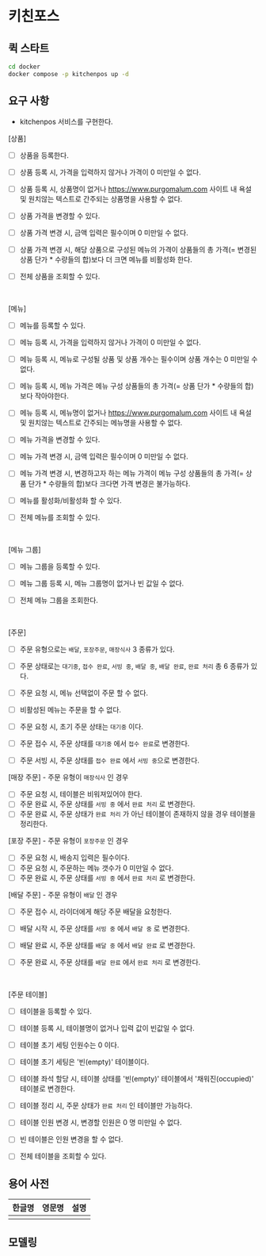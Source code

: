 # 키친포스

## 퀵 스타트

```sh
cd docker
docker compose -p kitchenpos up -d
```

## 요구 사항


- kitchenpos 서비스를 구현한다.

[상품]
  - [ ]  상품을 등록한다.
  - [ ]  상품 등록 시, 가격을 입력하지 않거나 가격이 0 미만일 수 없다.
  - [ ]  상품 등록 시, 상품명이 없거나 https://www.purgomalum.com 사이트 내 욕설 및 원치않는 텍스트로 간주되는 상품명을 사용할 수 없다.
  - [ ]  상품 가격을 변경할 수 있다.
  - [ ]  상품 가격 변경 시, 금액 입력은 필수이며 0 미만일 수 없다.
  - [ ]  상품 가격 변경 시, 해당 상품으로 구성된 메뉴의 가격이 상품들의 총 가격(= 변경된 상품 단가 * 수량들의 합)보다 더 크면 메뉴를 비활성화 한다.
  - [ ]  전체 상품을 조회할 수 있다.


<br>


[메뉴]
  - [ ] 메뉴를 등록할 수 있다.
  - [ ] 메뉴 등록 시, 가격을 입력하지 않거나 가격이 0 미만일 수 없다.
  - [ ] 메뉴 등록 시, 메뉴로 구성될 상품 및 상품 개수는 필수이며 상품 개수는 0 미만일 수 없다.
  - [ ] 메뉴 등록 시, 메뉴 가격은 메뉴 구성 상품들의 총 가격(= 상품 단가 * 수량들의 합)보다 작아야한다.
  - [ ] 메뉴 등록 시, 메뉴명이 없거나 https://www.purgomalum.com 사이트 내 욕설 및 원치않는 텍스트로 간주되는 메뉴명을 사용할 수 없다.
  - [ ] 메뉴 가격을 변경할 수 있다.
  - [ ] 메뉴 가격 변경 시, 금액 입력은 필수이며 0 미만일 수 없다.
  - [ ] 메뉴 가격 변경 시, 변경하고자 하는 메뉴 가격이 메뉴 구성 상품들의 총 가격(= 상품 단가 * 수량들의 합)보다 크다면 가격 변경은 불가능하다.
  - [ ] 메뉴를 활성화/비활성화 할 수 있다.
  - [ ] 전체 메뉴를 조회할 수 있다.
  

<br>


[메뉴 그룹]

 - [ ] 메뉴 그룹을 등록할 수 있다.
 - [ ] 메뉴 그룹 등록 시, 메뉴 그룹명이 없거나 빈 값일 수 없다.
 - [ ] 전체 메뉴 그룹을 조회한다.
 

<br>


[주문]
  - [ ] 주문 유형으로는 `배달`, `포장주문`, `매장식사` 3 종류가 있다.
  - [ ] 주문 상태로는 `대기중`, `접수 완료`, `서빙 중`, `배달 중`, `배달 완료`, `완료 처리` 총 6 종류가 있다.
  - [ ] 주문 요청 시, 메뉴 선택없이 주문 할 수 없다.
  - [ ] 비활성된 메뉴는 주문을 할 수 없다.
  - [ ] 주문 요청 시, 초기 주문 상태는 `대기중` 이다.
  - [ ] 주문 접수 시, 주문 상태를 `대기중` 에서 `접수 완료`로 변경한다.
  - [ ] 주문 서빙 시, 주문 상태를 `접수 완료` 에서 `서빙 중`으로 변경한다.


  [매장 주문] - 주문 유형이 `매장식사` 인 경우
  - [ ] 주문 요청 시, 테이블은 비워져있어야 한다.
  - [ ] 주문 완료 시, 주문 상태를 `서빙 중` 에서 `완료 처리` 로 변경한다.
  - [ ] 주문 완료 시, 주문 상태가 `완료 처리` 가 아닌 테이블이 존재하지 않을 경우 테이블을 정리한다.

  [포장 주문] - 주문 유형이 `포장주문` 인 경우
  - [ ]  주문 요청 시, 배송지 입력은 필수이다.
  - [ ]  주문 요청 시, 주문하는 메뉴 갯수가 0 미만일 수 없다.
  - [ ]  주문 완료 시, 주문 상태를 `서빙 중` 에서 `완료 처리` 로 변경한다.

  [배달 주문] - 주문 유형이 `배달` 인 경우
  - [ ]  주문 접수 시, 라이더에게 해당 주문 배달을 요청한다.
  - [ ]  배달 시작 시, 주문 상태를 `서빙 중` 에서 `배달 중` 로 변경한다.
  - [ ]  배달 완료 시, 주문 상태를 `배달 중` 에서 `배달 완료` 로 변경한다.
  - [ ]  주문 완료 시, 주문 상태를 `배달 완료` 에서 `완료 처리` 로 변경한다.


<br>



[주문 테이블]

  - [ ] 테이블을 등록할 수 있다.
  - [ ] 테이블 등록 시, 테이블명이 없거나 입력 값이 빈값일 수 없다.
  - [ ] 테이블 초기 세팅 인원수는 0 이다.
  - [ ] 테이블 초기 세팅은 '빈(empty)' 테이블이다.
  - [ ] 테이블 좌석 할당 시, 테이블 상태를 '빈(empty)' 테이블에서 '채워진(occupied)' 테이블로 변경한다.
  - [ ] 테이블 정리 시, 주문 상태가 `완료 처리` 인 테이블만 가능하다.
  - [ ] 테이블 인원 변경 시, 변경할 인원은 0 명 미만일 수 없다.
  - [ ] 빈 테이블은 인원 변경을 할 수 없다.
  - [ ] 전체 테이블을 조회할 수 있다.






## 용어 사전

| 한글명 | 영문명 | 설명 |
| --- | --- | --- |
|  |  |  |

## 모델링
